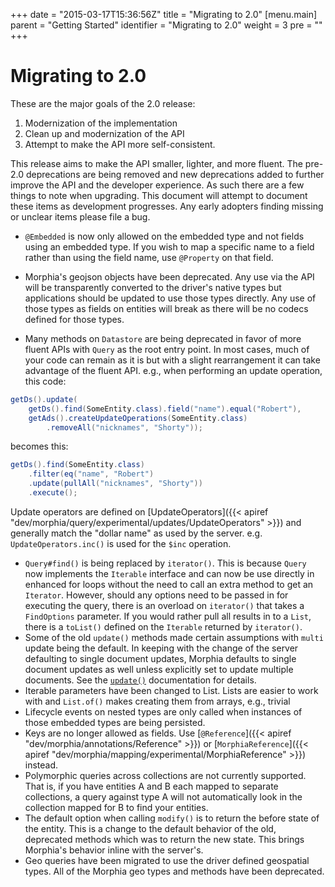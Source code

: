 +++
date = "2015-03-17T15:36:56Z"
title = "Migrating to 2.0"
[menu.main]
  parent = "Getting Started"
  identifier = "Migrating to 2.0"
  weight = 3
  pre = "<i class='fa'></i>"
+++

Migrating to 2.0
===

These are the major goals of the 2.0 release:
1.  Modernization of the implementation
1.  Clean up and modernization of the API
1.  Attempt to make the API more self-consistent.

This release aims to make the API smaller, lighter, and more fluent.  The pre-2.0 deprecations are being removed and new deprecations 
added to further improve the API and the developer experience.  As such there are a few things to note when upgrading.  This document 
will attempt to document these items as development progresses.  Any early adopters finding missing or unclear items please file a bug.

* `@Embedded` is now only allowed on the embedded type and not fields using an embedded type.  If you wish to map a specific name to a
 field  rather than using the field name, use `@Property` on that field.
* Morphia's geojson objects have been deprecated.  Any use via the API will be transparently converted to the driver's native types but 
applications should be updated to use those types directly.  Any use of those types as fields on entities will break as there will be no 
codecs defined for those types.

*  Many methods on `Datastore` are being deprecated in favor of more fluent APIs with `Query` as the root entry point.  In most cases, 
much of your code can remain as it is but with a slight rearrangement it can take advantage of the fluent API.  e.g., when performing an 
update operation, this code:

```java
getDs().update(
    getDs().find(SomeEntity.class).field("name").equal("Robert"),
    getAds().createUpdateOperations(SomeEntity.class)
        .removeAll("nicknames", "Shorty"));
```

becomes this:

```java
getDs().find(SomeEntity.class)
    .filter(eq("name", "Robert")
    .update(pullAll("nicknames", "Shorty"))
    .execute();
```
Update operators are defined on [UpdateOperators]({{< apiref "dev/morphia/query/experimental/updates/UpdateOperators" >}}) and generally
 match the "dollar name" as used by the server.  e.g. `UpdateOperators.inc()` is used for the `$inc` operation.

* `Query#find()` is being replaced by `iterator()`.  This is because `Query` now implements the `Iterable` interface and can now be use
 directly in enhanced for loops without the need to call an extra method to get an `Iterator`.  However, should any options need to be
  passed in for executing the query, there is an overload on `iterator()` that takes a `FindOptions` parameter.  If you would rather pull
   all results in to a `List`, there is a `toList()` defined on the `Iterable` returned by `iterator()`.
* Some of the old `update()` methods made certain assumptions with `multi` update being the default.  In keeping with the change of the 
server defaulting to single document updates, Morphia defaults to single document updates as well unless explicitly set to update 
multiple documents.  See the [`update()`](https://docs.mongodb.com/manual/reference/method/db.collection.update/) documentation for details.
* Iterable parameters have been changed to List.  Lists are easier to work with and `List.of()` makes creating them from arrays, e.g., 
trivial
* Lifecycle events on nested types are only called when instances of those embedded types are being persisted.
* Keys are no longer allowed as fields.  Use [`@Reference`]({{< apiref "dev/morphia/annotations/Reference" >}}) or 
[`MorphiaReference`]({{< apiref "dev/morphia/mapping/experimental/MorphiaReference" >}}) instead.
* Polymorphic queries across collections are not currently supported.  That is, if you have entities A and B each mapped to separate
 collections, a query against type A will not automatically look in the collection mapped for B to find your entities. 
* The default option when calling `modify()` is to return the before state of the entity.  This is a change to the default behavior of
 the old, deprecated methods which was to return the new state.  This brings Morphia's behavior inline with the server's.
* Geo queries have been migrated to use the driver defined geospatial types.  All of the Morphia geo types and methods have been deprecated.